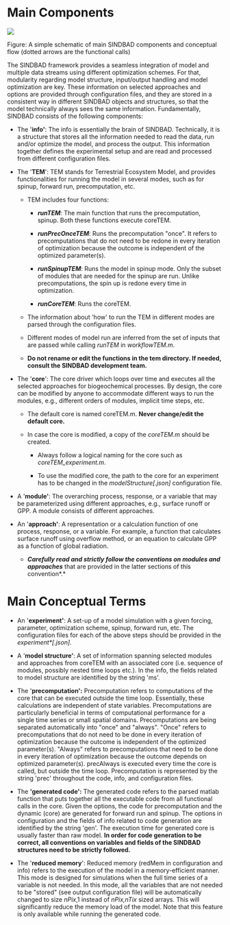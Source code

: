 # Main Components

![](media/simpleConcept.png)

Figure: A simple schematic of main SINDBAD components and conceptual
flow (dotted arrows are the functional calls)


The SINDBAD framework provides a seamless integration of model and
multiple data streams using different optimization schemes. For that,
modularity regarding model structure, input/output handling and model
optimization are key. These information on selected approaches and
options are provided through configuration files, and they are stored in
a consistent way in different SINDBAD objects and structures, so that
the model technically always sees the same information. Fundamentally,
SINDBAD consists of the following components:

-   The '**info'**: The info is essentially the brain of SINDBAD.
    Technically, it is a structure that stores all the information
    needed to read the data, run and/or optimize the model, and process
    the output. This information together defines the experimental setup
    and are read and processed from different configuration files.

-   The '**TEM**': TEM stands for Terrestrial Ecosystem Model, and
    provides functionalities for running the model in several modes,
    such as for spinup, forward run, precomputation, etc.

    -   TEM includes four functions:

        -   ***runTEM***: The main function that runs the
            precomputation, spinup. Both these functions execute
            coreTEM.

        -   ***runPrecOnceTEM***: Runs the precomputation "once". It
            refers to precomputations that do not need to be redone in
            every iteration of optimization because the outcome is
            independent of the optimized parameter(s).

        -   ***runSpinupTEM***: Runs the model in spinup mode. Only the
            subset of modules that are needed for the spinup are run.
            Unlike precomputations, the spin up is redone every time in
            optimization.

        -   ***runCoreTEM***: Runs the coreTEM.

    -   The information about 'how' to run the TEM in different modes
        are parsed through the configuration files.

    -   Different modes of model run are inferred from the set of inputs
        that are passed while calling *runTEM* in *workflowTEM.m*.

    -   **Do not rename or edit the functions in the tem directory. If
        needed, consult the SINDBAD development team.**

-   The '**core**': The core driver which loops over time and executes
    all the selected approaches for biogeochemical processes. By design,
    the core can be modified by anyone to accommodate different ways to
    run the modules, e.g., different orders of modules, implicit time
    steps, etc.

    -   The default core is named coreTEM.m. **Never change/edit the
        default core.**

    -   In case the core is modified, a copy of the *coreTEM.m* should
        be created.

        -   Always follow a logical naming for the core such as
            *coreTEM\_experiment.m*.

        -   To use the modified core, the path to the core for an
            experiment has to be changed in the
            *modelStructure\[.json\]* configuration file.

-   A '**module'**: The overarching process, response, or a variable
    that may be parameterized using different approaches, e.g., surface
    runoff or GPP. A module consists of different approaches.

-   An '**approach'**: A representation or a calculation function of one
    process, response, or a variable. For example, a function that
    calculates surface runoff using overflow method, or an equation to
    calculate GPP as a function of global radiation.

    -   ***Carefully read and strictly follow the conventions on modules
        and approaches*** that are provided in the latter sections of
        this convention*.*

# Main Conceptual Terms

-   An '**experiment'**: A set-up of a model simulation with a given
    forcing, parameter, optimization scheme, spinup, forward run, etc.
    The configuration files for each of the above steps should be
    provided in the *experiment\*\[.json\]*.

-   A '**model structure'**: A set of information spanning selected
    modules and approaches from coreTEM with an associated core (i.e.
    sequence of modules, possibly nested time loops etc.). In the info,
    the fields related to model structure are identified by the string
    'ms'.

-   The '**precomputation':** Precomputation refers to computations of
    the core that can be executed outside the time loop. Essentially,
    these calculations are independent of state variables.
    Precomputations are particularly beneficial in terms of
    computational performance for a single time series or small spatial
    domains. Precomputations are being separated automatically into
    "once" and "always". "Once" refers to precomputations that do not
    need to be done in every iteration of optimization because the
    outcome is independent of the optimized parameter(s). "Always"
    refers to precomputations that need to be done in every iteration of
    optimization because the outcome depends on optimized parameter(s).
    precAlways is executed every time the core is called, but outside
    the time loop. Precomputation is represented by the string 'prec'
    throughout the code, info, and configuration files.

-   The **'generated code':** The generated code refers to the parsed
    matlab function that puts together all the executable code from all
    functional calls in the core. Given the options, the code for
    precomputation and the dynamic (core) are generated for forward run
    and spinup. The options in configuration and the fields of info
    related to code generation are identified by the string 'gen'. The
    execution time for generated core is usually faster than raw model.
    **In order for code generation to be correct, all conventions on
    variables and fields of the SINDBAD structures need to be strictly
    followed.**

-   The '**reduced memory**': Reduced memory (redMem in configuration
    and info) refers to the execution of the model in a memory-efficient
    manner. This mode is designed for simulations when the full time
    series of a variable is not needed. In this mode, all the variables
    that are not needed to be "stored" (see output configuration file)
    will be automatically changed to size *nPix*,1 instead of
    *nPix,nTix* sized arrays. This will significantly reduce the memory
    load of the model. Note that this feature is only available while
    running the generated code.